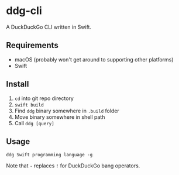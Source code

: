 # ddg-cli

A DuckDuckGo CLI written in Swift.

## Requirements

- macOS (probably won't get around to supporting other platforms)
- Swift

## Install

1. `cd` into git repo directory
2. `swift build`
3. Find `ddg` binary somewhere in `.build` folder
4. Move binary somewhere in shell path
5. Call `ddg [query]`

## Usage

`ddg Swift programming language -g`

Note that `-` replaces `!` for DuckDuckGo bang operators.
